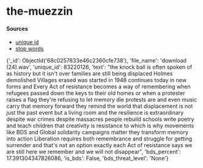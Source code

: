 # the-muezzin

#### Sources
- [unique id](https://stackoverflow.com/questions/48420022/is-there-any-unique-ids-for-files-that-we-can-fetch-through-python)
- [stop words](https://gist.github.com/sebleier/554280)

{'_id': ObjectId('68c0257833e46c2360cfe738'), 'file_name': 'download (24).wav', 'unique_id': 83220126, 'text': "the knock ball is often spoken of as history but it isn't over families are still being displaced Holmes demolished Villages erased was started in 1948 continues today in new forms and Every Act of resistance becomes a way of remembering when refugees passed down the keys to their old homes or when a protester raises a flag they're refusing to let memory die protests are and even music carry that memory forward they remind the world that displacement is not just the past event but a living room and the resilience is extraordinary despite war crimes despite massacres people rebuild schools write poetry and teach children that creativity is resistance to which is why movements like BDS and Global solidarity campaigns matter they transform memory into action Liberation requires both remembrance and struggle for getting surrender and that's not an option exactly each Act of resistance says we are still here we remember and we will not disappear", 'bds_percent': 17.391304347826086, 'is_bds': False, 'bds_threat_level': 'None'}

